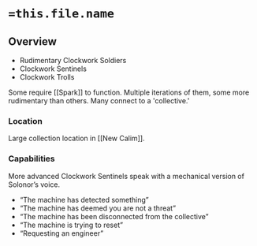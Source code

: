 # `=this.file.name`
## Overview
- Rudimentary Clockwork Soldiers
- Clockwork Sentinels 
- Clockwork Trolls

Some require [[Spark]] to function. Multiple iterations of them, some more rudimentary than others. Many connect to a 'collective.' 
### Location
Large collection location in [[New Calim]].

### Capabilities
More advanced Clockwork Sentinels speak with a mechanical version of Solonor’s voice. 
- “The machine has detected something”
- “The machine has deemed you are not a threat”
- “The machine has been disconnected from the collective”
- “The machine is trying to reset”
- “Requesting an engineer”

